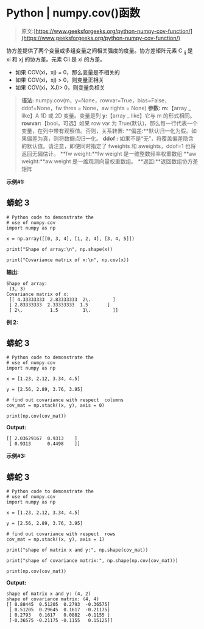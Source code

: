 # Python | numpy.cov()函数

> 原文:[https://www.geeksforgeeks.org/python-numpy-cov-function/](https://www.geeksforgeeks.org/python-numpy-cov-function/)

协方差提供了两个变量或多组变量之间相关强度的度量。协方差矩阵元素 C <sub>ij</sub> 是 xi 和 xj 的协方差。元素 Cii 是 xi 的方差。

*   如果 COV(xi，xj) = 0，那么变量是不相关的
*   如果 COV(xi，xj) > 0，则变量正相关
*   如果 COV(xi，XJ)> 0，则变量负相关

> **语法:** numpy.cov(m，y=None，rowvar=True，bias=False，ddof=None，fw thres = None，aw rights = None)
> **参数:**
> **m:**【array _ like】A 1D 或 2D 变量。变量是列
> **y:**【array _ like】它与 m 的形式相同。
> **rowvar:**【bool，可选】如果 row var 为 True(默认)，那么每一行代表一个变量，在列中带有观察值。否则，关系转置:
> **偏差:**默认归一化为假。如果偏差为真，则将数据点归一化。
> **ddof :** 如果不是“无”，将覆盖偏差隐含的默认值。请注意，即使同时指定了 fweights 和 aweights，ddof=1 也将返回无偏估计。
> **fw weight:**fw weight 是一维整数频率权重数组
> **aw weight:**aw weight 是一维观测向量权重数组。
> **返回:**返回数组协方差矩阵

**示例#1:**

## 蟒蛇 3

```
# Python code to demonstrate the
# use of numpy.cov
import numpy as np

x = np.array([[0, 3, 4], [1, 2, 4], [3, 4, 5]])

print("Shape of array:\n", np.shape(x))

print("Covariance matrix of x:\n", np.cov(x))
```

**输出:**

```
Shape of array:
 (3, 3)
Covariance matrix of x:
 [[ 4.33333333  2.83333333  2\.        ]
 [ 2.83333333  2.33333333  1.5       ]
 [ 2\.          1.5         1\.        ]]
```

**例 2:**

## 蟒蛇 3

```
# Python code to demonstrate the
# use of numpy.cov
import numpy as np

x = [1.23, 2.12, 3.34, 4.5]

y = [2.56, 2.89, 3.76, 3.95]

# find out covariance with respect  columns
cov_mat = np.stack((x, y), axis = 0)

print(np.cov(cov_mat))
```

**Output:** 

```
[[ 2.03629167  0.9313    ]
 [ 0.9313      0.4498    ]]
```

**示例#3:**

## 蟒蛇 3

```
# Python code to demonstrate the
# use of numpy.cov
import numpy as np

x = [1.23, 2.12, 3.34, 4.5]

y = [2.56, 2.89, 3.76, 3.95]

# find out covariance with respect  rows
cov_mat = np.stack((x, y), axis = 1)

print("shape of matrix x and y:", np.shape(cov_mat))

print("shape of covariance matrix:", np.shape(np.cov(cov_mat)))

print(np.cov(cov_mat))
```

**Output:** 

```
shape of matrix x and y: (4, 2)
shape of covariance matrix: (4, 4)
[[ 0.88445  0.51205  0.2793  -0.36575]
 [ 0.51205  0.29645  0.1617  -0.21175]
 [ 0.2793   0.1617   0.0882  -0.1155 ]
 [-0.36575 -0.21175 -0.1155   0.15125]]
```